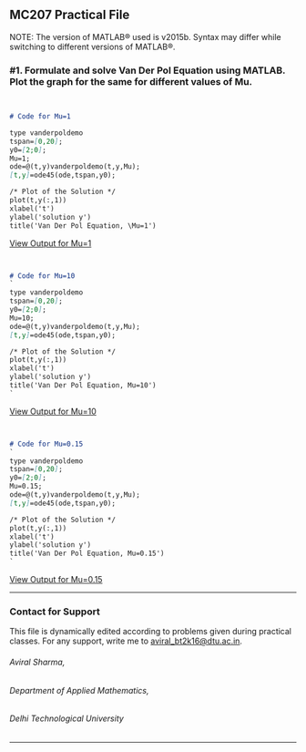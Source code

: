 ## MC207 Practical File

NOTE: The version of MATLAB® used is v2015b. Syntax may differ while switching to different versions of MATLAB®.


### #1. Formulate and solve Van Der Pol Equation using MATLAB. Plot the graph for the same for different values of Mu. 


```markdown


# Code for Mu=1

type vanderpoldemo 
tspan=[0,20]; 
y0=[2;0]; 
Mu=1; 
ode=@(t,y)vanderpoldemo(t,y,Mu); 
[t,y]=ode45(ode,tspan,y0);

/* Plot of the Solution */
plot(t,y(:,1)) 
xlabel('t') 
ylabel('solution y') 
title('Van Der Pol Equation, \Mu=1')

```
[View Output for Mu=1](https://user-images.githubusercontent.com/21241570/29624967-107157d6-8848-11e7-8743-be74b7b60c58.jpg) 



```markdown


# Code for Mu=10
`
type vanderpoldemo 
tspan=[0,20]; 
y0=[2;0]; 
Mu=10; 
ode=@(t,y)vanderpoldemo(t,y,Mu); 
[t,y]=ode45(ode,tspan,y0);

/* Plot of the Solution */
plot(t,y(:,1)) 
xlabel('t') 
ylabel('solution y') 
title('Van Der Pol Equation, Mu=10')
`
```
[View Output for Mu=10](https://user-images.githubusercontent.com/21241570/29624973-15ab18f4-8848-11e7-89f9-e86f0cb3dec8.jpg)



```markdown


# Code for Mu=0.15
`
type vanderpoldemo 
tspan=[0,20]; 
y0=[2;0]; 
Mu=0.15; 
ode=@(t,y)vanderpoldemo(t,y,Mu); 
[t,y]=ode45(ode,tspan,y0);

/* Plot of the Solution */
plot(t,y(:,1)) 
xlabel('t') 
ylabel('solution y') 
title('Van Der Pol Equation, Mu=0.15')
`
```
[View Output for Mu=0.15](https://user-images.githubusercontent.com/21241570/29624936-00c6dba8-8848-11e7-8cdc-ffe88975fa9e.jpg)

<hr>


### Contact for Support

This file is dynamically edited according to problems given during practical classes. For any support, write me to <a href="mailto:aviral_bt2k16@dtu.ac.in?" target="_top">aviral_bt2k16@dtu.ac.in.</a>
<br>
###### Aviral Sharma, 
###### Department of Applied Mathematics,
###### Delhi Technological University
<hr>
